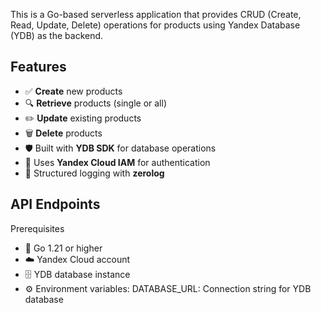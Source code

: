 This is a Go-based serverless application that provides CRUD (Create, Read, Update, Delete) operations for products using Yandex Database (YDB) as the backend.

## Features

- ✅ **Create** new products
- 🔍 **Retrieve** products (single or all)
- ✏️ **Update** existing products
- 🗑️ **Delete** products
- 🛡️ Built with **YDB SDK** for database operations
- 🔐 Uses **Yandex Cloud IAM** for authentication
- 📝 Structured logging with **zerolog**

## API Endpoints

Prerequisites

- 🐹 Go 1.21 or higher
- ☁️ Yandex Cloud account
- 🗄️ YDB database instance
- ⚙️ Environment variables:
    DATABASE_URL: Connection string for YDB database
